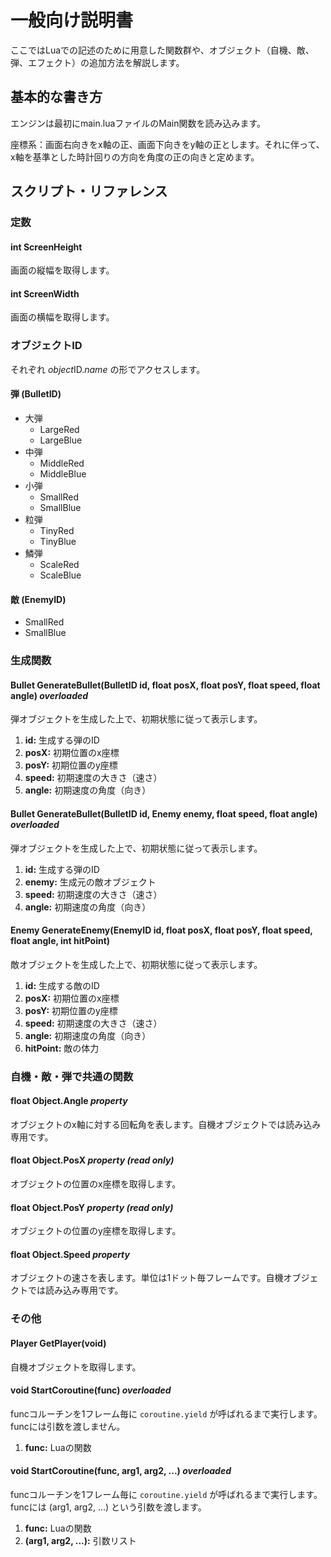 # 一般向け説明書

ここではLuaでの記述のために用意した関数群や、オブジェクト（自機、敵、弾、エフェクト）の追加方法を解説します。

## 基本的な書き方

エンジンは最初にmain.luaファイルのMain関数を読み込みます。

座標系：画面右向きをx軸の正、画面下向きをy軸の正とします。それに伴って、x軸を基準とした時計回りの方向を角度の正の向きと定めます。

## スクリプト・リファレンス

### 定数

#### int ScreenHeight

画面の縦幅を取得します。

#### int ScreenWidth

画面の横幅を取得します。

### オブジェクトID

それぞれ *object*ID.*name* の形でアクセスします。

#### 弾 (BulletID)

- 大弾
    - LargeRed
    - LargeBlue
- 中弾
    - MiddleRed
    - MiddleBlue
- 小弾
    - SmallRed
    - SmallBlue
- 粒弾
    - TinyRed
    - TinyBlue
- 鱗弾
    - ScaleRed
    - ScaleBlue

#### 敵 (EnemyID)

- SmallRed
- SmallBlue

### 生成関数

#### Bullet GenerateBullet(BulletID id, float posX, float posY, float speed, float angle) _overloaded_

弾オブジェクトを生成した上で、初期状態に従って表示します。

1. __id:__ 生成する弾のID
1. __posX:__ 初期位置のx座標
1. __posY:__ 初期位置のy座標
1. __speed:__ 初期速度の大きさ（速さ）
1. __angle:__ 初期速度の角度（向き）

#### Bullet GenerateBullet(BulletID id, Enemy enemy, float speed, float angle) _overloaded_

弾オブジェクトを生成した上で、初期状態に従って表示します。

1. __id:__ 生成する弾のID
1. __enemy:__ 生成元の敵オブジェクト
1. __speed:__ 初期速度の大きさ（速さ）
1. __angle:__ 初期速度の角度（向き）

#### Enemy GenerateEnemy(EnemyID id, float posX, float posY, float speed, float angle, int hitPoint)

敵オブジェクトを生成した上で、初期状態に従って表示します。

1. __id:__ 生成する敵のID
1. __posX:__ 初期位置のx座標
1. __posY:__ 初期位置のy座標
1. __speed:__ 初期速度の大きさ（速さ）
1. __angle:__ 初期速度の角度（向き）
1. __hitPoint:__ 敵の体力

### 自機・敵・弾で共通の関数

#### float Object.Angle _property_

オブジェクトのx軸に対する回転角を表します。自機オブジェクトでは読み込み専用です。

#### float Object.PosX _property (read only)_

オブジェクトの位置のx座標を取得します。

#### float Object.PosY _property (read only)_

オブジェクトの位置のy座標を取得します。

#### float Object.Speed _property_

オブジェクトの速さを表します。単位は1ドット毎フレームです。自機オブジェクトでは読み込み専用です。

### その他

#### Player GetPlayer(void)

自機オブジェクトを取得します。

#### void StartCoroutine(func) _overloaded_

funcコルーチンを1フレーム毎に `coroutine.yield` が呼ばれるまで実行します。funcには引数を渡しません。

1. __func:__ Luaの関数

#### void StartCoroutine(func, arg1, arg2, ...) _overloaded_

funcコルーチンを1フレーム毎に `coroutine.yield` が呼ばれるまで実行します。funcには (arg1, arg2, ...) という引数を渡します。

1. __func:__ Luaの関数
1. __(arg1, arg2, ...):__ 引数リスト